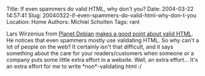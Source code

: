 Title: If even spammers do valid HTML, why don't you?
Date: 2004-03-22 14:57:41
Slug: 20040322-if-even-spammers-do-valid-html-why-don-t-you
Location: Home
Authors: Michiel Scholten
Tags: rant

<p>Lars Wirzenius from <a href="http://planet.debian.net/">Planet Debian</a> <a href="http://liw.iki.fi/liw/log/2004-03.html#20040321f">makes a good point about valid HTML</a>. He notices that even spammers mostly use validating HTML. So why can't a lot of people on the web? It certainly isn't that difficult, and it says something about the care for your readers/customers when someone or a company puts some little extra effort in a website. Well, an extra effort... It's an extra effort for me to write *non*-validating html :/</p>